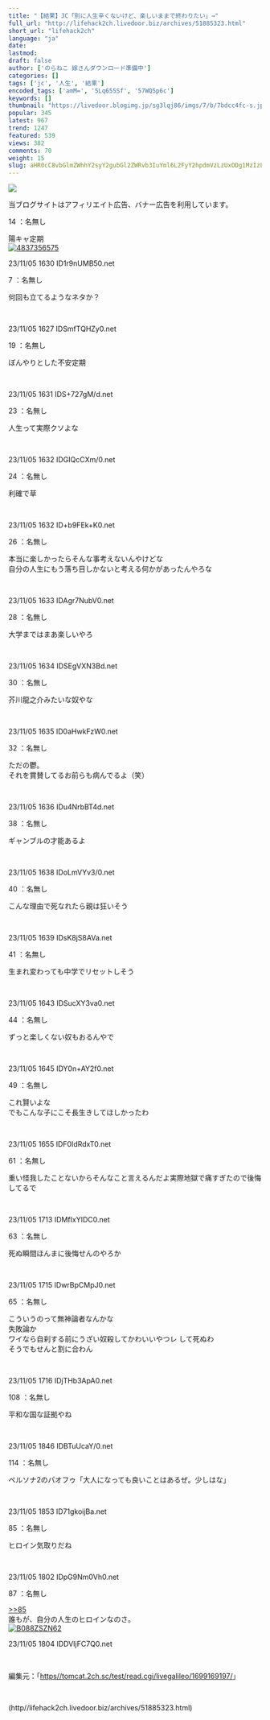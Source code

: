 ```yaml
---
title: "【結果】JC「別に人生辛くないけど、楽しいままで終わりたい」→"
full_url: "http://lifehack2ch.livedoor.biz/archives/51885323.html"
short_url: "lifehack2ch"
language: "ja"
date: 
lastmod: 
draft: false
author: ['のらねこ 嫁さんダウンロード準備中']
categories: []
tags: ['jc', '人生', '結果']
encoded_tags: ['amM=', '5Lq655Sf', '57WQ5p6c']
keywords: []
thumbnail: "https://livedoor.blogimg.jp/sg3lqj86/imgs/7/b/7bdcc4fc-s.jpg"
popular: 345
latest: 967
trend: 1247
featured: 539
views: 382
comments: 70
weight: 15
slug: aHR0cC8vbGlmZWhhY2syY2gubGl2ZWRvb3IuYml6L2FyY2hpdmVzLzUxODg1MzIzLmh0bWw=
---
```


![](https://livedoor.blogimg.jp/sg3lqj86/imgs/7/b/7bdcc4fc-s.jpg)

<div><p>当ブログサイトはアフィリエイト広告、バナー広告を利用しています。</p><p class='t_name'>14 ：名無し</p> <p class='r3'>陽キャ定期<br><a href='https//www.amazon.co.jp/dp/4837356575/?tag=nishiky24-22' target='_blank'><img src='https//m.media-amazon.com/images/I/51ASRM4vaOL._SL500_._SL500_.jpg' alt='4837356575' border='0'></a> </p><p>23/11/05 1630 ID1r9nUMB50.net</p> <p class='t_name'>7 ：名無し</p> <p class='r4'>何回も立てるようなネタか？ </p><br><p>23/11/05 1627 IDSmfTQHZy0.net</p> <p class='t_name'>19 ：名無し</p> <p class='r4'>ぼんやりとした不安定期 </p><br><p>23/11/05 1631 IDS+727gM/d.net</p> <p class='t_name'>23 ：名無し</p> <p class='r4'>人生って実際クソよな </p><br><p>23/11/05 1632 IDGIQcCXm/0.net</p> <p class='t_name'>24 ：名無し</p> <p class='r4'>利確で草 </p><br><p>23/11/05 1632 ID+b9FEk+K0.net</p> <p class='t_name'>26 ：名無し</p> <p class='r4'>本当に楽しかったらそんな事考えないんやけどな <br> 自分の人生にもう落ち目しかないと考える何かがあったんやろな </p><br><p>23/11/05 1633 IDAgr7NubV0.net</p> <p class='t_name'>28 ：名無し</p> <p class='r4'>大学まではまあ楽しいやろ </p><br><p>23/11/05 1634 IDSEgVXN3Bd.net</p> <p class='t_name'>30 ：名無し</p> <p class='r4'>芥川龍之介みたいな奴やな </p><br><p>23/11/05 1635 ID0aHwkFzW0.net</p> <p class='t_name'>32 ：名無し</p> <p class='r4'>ただの鬱。 <br> それを賞賛してるお前らも病んでるよ（笑） </p><br><p>23/11/05 1636 IDu4NrbBT4d.net</p> <p class='t_name'>38 ：名無し</p> <p class='r4'>ギャンブルの才能あるよ </p><br><p>23/11/05 1638 IDoLmVYv3/0.net</p> <p class='t_name'>40 ：名無し</p> <p class='r1'>こんな理由で死なれたら親は狂いそう </p><br><p>23/11/05 1639 IDsK8jS8AVa.net</p> <p class='t_name'>41 ：名無し</p> <p class='r4'>生まれ変わっても中学でリセットしそう </p><br><p>23/11/05 1643 IDSucXY3va0.net</p> <p class='t_name'>44 ：名無し</p> <p class='r4'>ずっと楽しくない奴もおるんやで </p><br><p>23/11/05 1645 IDY0n+AY2f0.net</p> <p class='t_name'>49 ：名無し</p> <p class='r4'>これ賢いよな <br> でもこんな子にこそ長生きしてほしかったわ </p><br><p>23/11/05 1655 IDF0IdRdxT0.net</p> <p class='t_name'>61 ：名無し</p> <p class='r4'>重い怪我したことないからそんなこと言えるんだよ実際地獄で痛すぎたので後悔してるで </p><br><p>23/11/05 1713 IDMfIxYIDC0.net</p> <p class='t_name'>63 ：名無し</p> <p class='r4'>死ぬ瞬間ほんまに後悔せんのやろか </p><br><p>23/11/05 1715 IDwrBpCMpJ0.net</p> <p class='t_name'>65 ：名無し</p> <p class='r4'>こういうのって無神論者なんかな <br> 失敗論か <br> ワイなら自刹する前にうざい奴殺してかわいいやつレ して死ぬわ <br> そうでもせんと割に合わん </p><br><p>23/11/05 1716 IDjTHb3ApA0.net</p> <p class='t_name'>108 ：名無し</p> <p class='r4'>平和な国な証拠やね </p><br><p>23/11/05 1846 IDBTuUcaY/0.net</p> <p class='t_name'>114 ：名無し</p> <p class='r4'>ペルソナ2のパオフゥ「大人になっても良いことはあるぜ。少しはな」 </p><br><p>23/11/05 1853 ID71gkoijBa.net</p> <p class='t_name'>85 ：名無し</p> <p class='r4'>ヒロイン気取りだね </p><br><p>23/11/05 1802 IDpG9Nm0Vh0.net</p> <p class='t_name_res'>87 ：名無し</p> <p class='r2'><a href='#res_85'>>>85</a> <br> 誰もが、自分の人生のヒロインなのさ。<br><a href='https//www.amazon.co.jp/dp/B088ZSZN62/?tag=nishiky24-22' target='_blank'><img src='https//m.media-amazon.com/images/I/41WSy+Y6Y8L._SL500_.jpg' alt='B088ZSZN62' border='0'></a> </p><p>23/11/05 1804 IDDVIjFC7Q0.net</p> <br><p class='p_url'>編集元：「<a href='https//tomcat.2ch.sc/test/read.cgi/livegalileo/1699169197/' target='_blank'>https//tomcat.2ch.sc/test/read.cgi/livegalileo/1699169197/</a>」</p> <br clear='all'></div>

(http//lifehack2ch.livedoor.biz/archives/51885323.html)
